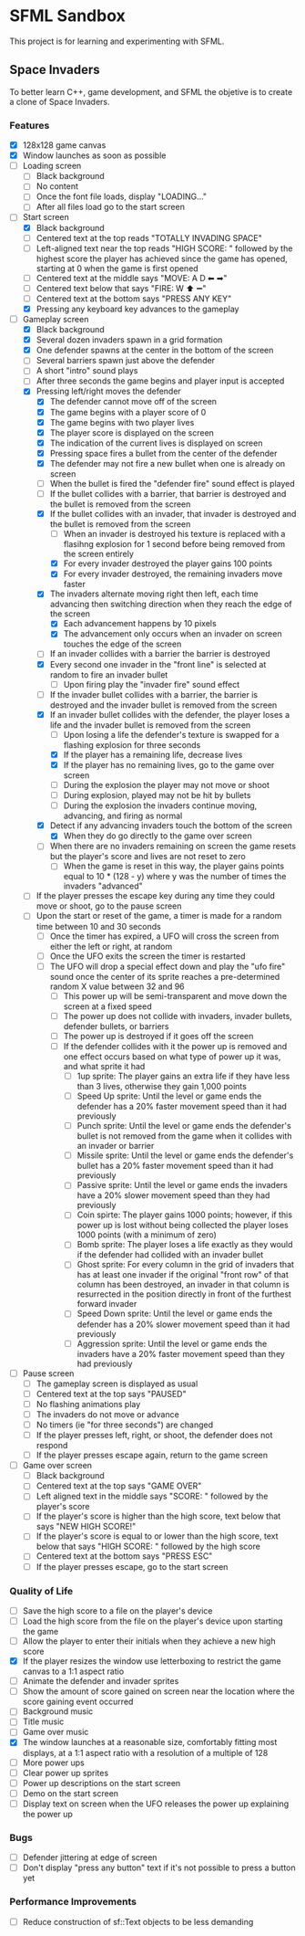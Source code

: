 # SFML Sandbox
This project is for learning and experimenting with SFML.

## Space Invaders
To better learn C++, game development, and SFML the objetive is to create a clone of Space Invaders.

### Features
- [x] 128x128 game canvas
- [x] Window launches as soon as possible
- [ ] Loading screen
  - [ ] Black background
  - [ ] No content
  - [ ] Once the font file loads, display "LOADING..."
  - [ ] After all files load go to the start screen
- [ ] Start screen
  - [x] Black background
  - [ ] Centered text at the top reads "TOTALLY INVADING SPACE"
  - [ ] Left-aligned text near the top reads "HIGH SCORE: " followed by the highest score the player has achieved since the game has opened, starting at 0 when the game is first opened
  - [ ] Centered text at the middle says "MOVE: A D ⬅ ➡"
  - [ ] Centered text below that says "FIRE: W ⬆ ➖"
  - [ ] Centered text at the bottom says "PRESS ANY KEY"
  - [x] Pressing any keyboard key advances to the gameplay
- [ ] Gameplay screen
  - [x] Black background
  - [x] Several dozen invaders spawn in a grid formation
  - [x] One defender spawns at the center in the bottom of the screen
  - [ ] Several barriers spawn just above the defender
  - [ ] A short "intro" sound plays
  - [ ] After three seconds the game begins and player input is accepted
  - [x] Pressing left/right moves the defender
    - [x] The defender cannot move off of the screen
    - [x] The game begins with a player score of 0
    - [x] The game begins with two player lives
    - [x] The player score is displayed on the screen
    - [x] The indication of the current lives is displayed on screen
    - [x] Pressing space fires a bullet from the center of the defender
    - [x] The defender may not fire a new bullet when one is already on screen
    - [ ] When the bullet is fired the "defender fire" sound effect is played
    - [ ] If the bullet collides with a barrier, that barrier is destroyed and the bullet is removed from the screen
    - [x] If the bullet collides with an invader, that invader is destroyed and the bullet is removed from the screen
      - [ ] When an invader is destroyed his texture is replaced with a flasihng explosion for 1 second before being removed from the screen entirely
      - [x] For every invader destroyed the player gains 100 points
      - [x] For every invader destroyed, the remaining invaders move faster
    - [x] The invaders alternate moving right then left, each time advancing then switching direction when they reach the edge of the screen
      - [x] Each advancement happens by 10 pixels
      - [x] The advancement only occurs when an invader on screen touches the edge of the screen
    - [ ] If an invader collides with a barrier the barrier is destroyed
    - [x] Every second one invader in the "front line" is selected at random to fire an invader bullet 
      - [ ] Upon firing play the "invader fire" sound effect
    - [ ] If the invader bullet collides with a barrier, the barrier is destroyed and the invader bullet is removed from the screen
    - [x] If an invader bullet collides with the defender, the player loses a life and the invader bullet is removed from the screen
      - [ ] Upon losing a life the defender's texture is swapped for a flashing explosion for three seconds
      - [x] If the player has a remaining life, decrease lives
      - [x] If the player has no remaining lives, go to the game over screen
      - [ ] During the explosion the player may not move or shoot
      - [ ] During explosion, played may not be hit by bullets
      - [ ] During the explosion the invaders continue moving, advancing, and firing as normal
    - [x] Detect if any advancing invaders touch the bottom of the screen
      - [x] When they do go directly to the game over screen
    - [ ] When there are no invaders remaining on screen the game resets but the player's score and lives are not reset to zero
      - [ ] When the game is reset in this way, the player gains points equal to 10 * (128 - y) where y was the number of times the invaders "advanced"
  - [ ] If the player presses the escape key during any time they could move or shoot, go to the pause screen
  - [ ] Upon the start or reset of the game, a timer is made for a random time between 10 and 30 seconds
    - [ ] Once the timer has expired, a UFO will cross the screen from either the left or right, at random
    - [ ] Once the UFO exits the screen the timer is restarted
    - [ ] The UFO will drop a special effect down and play the "ufo fire" sound once the center of its sprite reaches a pre-determined random X value between 32 and 96
      - [ ] This power up will be semi-transparent and move down the screen at a fixed speed
      - [ ] The power up does not collide with invaders, invader bullets, defender bullets, or barriers
      - [ ] The power up is destroyed if it goes off the screen
      - [ ] If the defender collides with it the power up is removed and one effect occurs based on what type of power up it was, and what sprite it had
        - [ ] 1up sprite: The player gains an extra life if they have less than 3 lives, otherwise they gain 1,000 points
        - [ ] Speed Up sprite: Until the level or game ends the defender has a 20% faster movement speed than it had previously
        - [ ] Punch sprite: Until the level or game ends the defender's bullet is not removed from the game when it collides with an invader or barrier
        - [ ] Missile sprite: Until the level or game ends the defender's bullet has a 20% faster movement speed than it had previously
        - [ ] Passive sprite: Until the level or game ends the invaders have a 20% slower movement speed than they had previously
        - [ ] Coin spirte: The player gains 1000 points; however, if this power up is lost without being collected the player loses 1000 points (with a minimum of zero)
        - [ ] Bomb sprite: The player loses a life exactly as they would if the defender had collided with an invader bullet
        - [ ] Ghost sprite: For every column in the grid of invaders that has at least one invader if the original "front row" of that column has been destroyed, an invader in that column is resurrected in the position directly in front of the furthest forward invader
        - [ ] Speed Down sprite: Until the level or game ends the defender has a 20% slower movement speed than it had previously
        - [ ] Aggression sprite: Until the level or game ends the invaders have a 20% faster movement speed than they had previously
- [ ] Pause screen
  - [ ] The gameplay screen is displayed as usual
  - [ ] Centered text at the top says "PAUSED"
  - [ ] No flashing animations play
  - [ ] The invaders do not move or advance
  - [ ] No timers (ie "for three seconds") are changed
  - [ ] If the player presses left, right, or shoot, the defender does not respond
  - [ ] If the player presses escape again, return to the game screen
- [ ] Game over screen
  - [ ] Black background
  - [ ] Centered text at the top says "GAME OVER"
  - [ ] Left aligned text in the middle says "SCORE: " followed by the player's score
  - [ ] If the player's score is higher than the high score, text below that says "NEW HIGH SCORE!"
  - [ ] If the player's score is equal to or lower than the high score, text below that says "HIGH SCORE: " followed by the high score
  - [ ] Centered text at the bottom says "PRESS ESC"
  - [ ] If the player presses escape, go to the start screen

### Quality of Life
- [ ] Save the high score to a file on the player's device
- [ ] Load the high score from the file on the player's device upon starting the game
- [ ] Allow the player to enter their initials when they achieve a new high score
- [x] If the player resizes the window use letterboxing to restrict the game canvas to a 1:1 aspect ratio
- [ ] Animate the defender and invader sprites
- [ ] Show the amount of score gained on screen near the location where the score gaining event occurred
- [ ] Background music
- [ ] Title music
- [ ] Game over music
- [x] The window launches at a reasonable size, comfortably fitting most displays, at a 1:1 aspect ratio with a resolution of a multiple of 128
- [ ] More power ups
- [ ] Clear power up sprites
- [ ] Power up descriptions on the start screen
- [ ] Demo on the start screen
- [ ] Display text on screen when the UFO releases the power up explaining the power up

### Bugs
- [ ] Defender jittering at edge of screen
- [ ] Don't display "press any button" text if it's not possible to press a button yet

### Performance Improvements
- [ ] Reduce construction of sf::Text objects to be less demanding